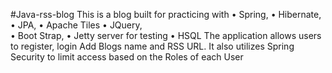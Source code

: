 
 #Java-rss-blog
This is a blog built for practicing with
•	Spring,
•	Hibernate,
•	JPA,
•	Apache Tiles 
•	JQuery,  
•	Boot Strap,
•	Jetty server for testing 
•	HSQL 
  The application allows users to register, login 
 Add Blogs name and RSS URL. 
It also utilizes Spring Security to limit access based on the Roles of each User
